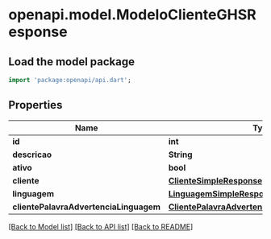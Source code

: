 # openapi.model.ModeloClienteGHSResponse

## Load the model package
```dart
import 'package:openapi/api.dart';
```

## Properties
Name | Type | Description | Notes
------------ | ------------- | ------------- | -------------
**id** | **int** |  | [optional] 
**descricao** | **String** |  | [optional] 
**ativo** | **bool** |  | [optional] 
**cliente** | [**ClienteSimpleResponse**](ClienteSimpleResponse.md) |  | [optional] 
**linguagem** | [**LinguagemSimpleResponse**](LinguagemSimpleResponse.md) |  | [optional] 
**clientePalavraAdvertenciaLinguagem** | [**ClientePalavraAdvertenciaLinguagemResponse**](ClientePalavraAdvertenciaLinguagemResponse.md) |  | [optional] 

[[Back to Model list]](../README.md#documentation-for-models) [[Back to API list]](../README.md#documentation-for-api-endpoints) [[Back to README]](../README.md)


